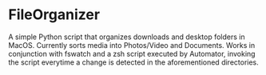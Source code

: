# FileOrganizer
A simple Python script that organizes downloads and desktop folders in MacOS. Currently sorts media into Photos/Video and Documents. 
Works in conjunction with fswatch and a zsh script executed by Automator, invoking the script everytime a change is detected in the aforementioned directories.
